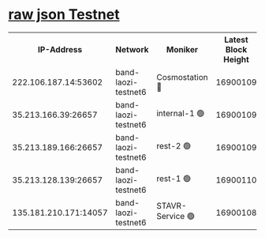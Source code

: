 
[raw json Testnet](https://rpc-check.bandt.stavr.tech/bandt/rpcbandt_result.json)
=

<table><tr><th>IP-Address</th><th>Network</th><th>Moniker</th><th>Latest Block Height</th><th>Earliest Block Height</th><th>Catching Up</th><th>Tx Index</th><th>Voting Power</th><th>Scan Time</th></tr><tr><td>222.106.187.14:53602</td><td>band-laozi-testnet6</td><td>Cosmostation 🔴</td><td>16900109</td><td>16668001</td><td>False</td><td>on</td><td>2203686</td><td>2024-03-18T06:20:25.133800098UTC</td></tr><tr><td>35.213.166.39:26657</td><td>band-laozi-testnet6</td><td>internal-1 🟢</td><td>16900109</td><td>16800109</td><td>False</td><td>on</td><td>0</td><td>2024-03-18T06:20:26.046889575UTC</td></tr><tr><td>35.213.189.166:26657</td><td>band-laozi-testnet6</td><td>rest-2 🟢</td><td>16900109</td><td>16800109</td><td>False</td><td>on</td><td>0</td><td>2024-03-18T06:20:26.945020171UTC</td></tr><tr><td>35.213.128.139:26657</td><td>band-laozi-testnet6</td><td>rest-1 🟢</td><td>16900110</td><td>16800110</td><td>False</td><td>on</td><td>0</td><td>2024-03-18T06:20:27.837380275UTC</td></tr><tr><td>135.181.210.171:14057</td><td>band-laozi-testnet6</td><td>STAVR-Service 🟢</td><td>16900108</td><td>16870501</td><td>False</td><td>on</td><td>0</td><td>2024-03-18T06:20:23.835123131UTC</td></tr></table>
